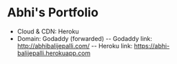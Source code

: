 # Abhi's Portfolio
 - Cloud & CDN: Heroku
 - Domain: Godaddy (forwarded)
-- Godaddy link: http://abhibalijepalli.com/
-- Heroku link: https://abhi-balijepalli.herokuapp.com
